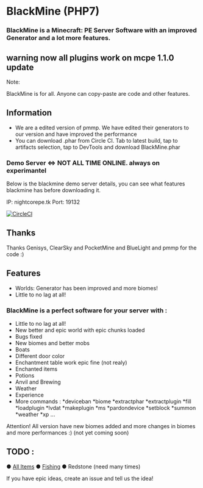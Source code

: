 # BlackMine (PHP7)
### BlackMine is a Minecraft: PE Server Software with an improved Generator and a lot more features. 

## warning now all plugins work on mcpe 1.1.0 update

Note: 

BlackMine is for all. Anyone can copy-paste are code and other features. 

## Information

- We are a edited version of pmmp. We have edited their generators to our version and have improved the performance
- You can download .phar from Circle CI. Tab to latest build, tap to artifacts selection, tap to DevTools and download BlackMine.phar

### Demo Server <=> NOT ALL TIME ONLINE. always on experimantel

Below is the blackmine demo server details, you can see what features blackmine has before downloading it.

IP: nightcorepe.tk
Port: 19132

[![CircleCI](https://circleci.com/gh/BlackLight-NL/BlackMine/tree/master.svg?style=svg)](https://circleci.com/gh/BlackLight-NL/BlackMine/tree/master)

## Thanks

Thanks Genisys, ClearSky and PocketMine and BlueLight and pmmp for the code :)

## Features

- Worlds: Generator has been improved and more biomes!
- Little to no lag at all!

### BlackMine is a perfect software for your server with :

 - Little to no lag at all!
 - New better and epic world with epic chunks loaded
 - Bugs fixed
 - New biomes and better mobs
 - Boats
 - Different door color
 - Enchantment table work epic fine (not realy)
 - Enchanted items
 - Potions
 - Anvil and Brewing
 - Weather
 - Experience
 - More commands :
 *deviceban
 *biome
 *extractphar
 *extractplugin
 *fill
 *loadplugin
 *lvdat
 *makeplugin
 *ms
 *pardondevice
 *setblock
 *summon
 *weather
 *xp
 ...

Attention! All version have new biomes added and more changes in biomes and more performances :) (not yet coming soon)
 
## TODO :

 ● [All Items](https://github.com/BlackLight-NL/BlackLight/issues/9)
 ● [Fishing](https://github.com/BlackLight-NL/BlackLight/pull/6)
 ● Redstone (need many times)
 
 If you have epic ideas, create an issue and tell us the idea!



